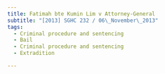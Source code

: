 ```yaml
---
title: Fatimah bte Kumin Lim v Attorney-General 
subtitle: "[2013] SGHC 232 / 06\_November\_2013"
tags:
  - Criminal procedure and sentencing
  - Bail
  - Criminal procedure and sentencing
  - Extradition

---
```


